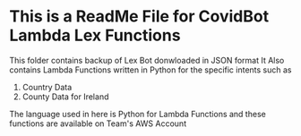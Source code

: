 # This is a ReadMe File for CovidBot Lambda Lex Functions
This folder contains backup of Lex Bot donwloaded in JSON format 
It Also contains Lambda Functions written in Python for the specific intents such as 
1. Country Data
2. County Data for Ireland

The language used in here is Python for Lambda Functions and these functions are available on Team's AWS Account


